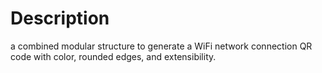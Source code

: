 # Description #

 a combined modular structure to generate a WiFi network connection QR code with color, rounded edges, and extensibility.

